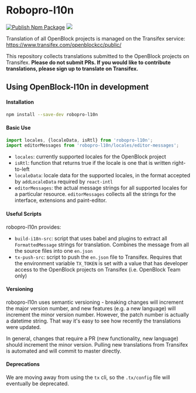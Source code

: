 # Robopro-l10n

[![Publish Npm Package](https://github.com/sgologuzov/robopro-l10n/actions/workflows/publish-npm-package.yml/badge.svg)](https://github.com/sgologuzov/robopro-l10n/actions/workflows/publish-npm-package.yml) ![](https://img.shields.io/github/license/sgologuzov/robopro-l10n)


Translation of all OpenBlock projects is managed on the Transifex service: https://www.transifex.com/openblockcc/public/

This repository collects translations submitted to the OpenBlock projects on Transifex. **Please do not submit PRs. If you would like to contribute translations, please sign up to translate on Transifex.**

## Using OpenBlock-l10n in development

#### Installation
```bash
npm install --save-dev robopro-l10n
```

#### Basic Use
```js
import locales, {localeData, isRtl} from 'robopro-l10n';
import editorMessages from 'robopro-l10n/locales/editor-messages';
```
* `locales`: currently supported locales for the OpenBlock project
* `isRtl`: function that returns true if the locale is one that is written right-to-left
* `localeData`: locale data for the supported locales, in the format accepted by `addLocaleData` required by `react-intl`
* `editorMessages`: the actual message strings for all supported locales for a particular resource. `editorMessages` collects all the strings for the interface, extensions and paint-editor.

#### Useful Scripts
robopro-l10n provides:
* `build-i18n-src`: script that uses babel and plugins to extract all `FormattedMessage` strings for translation. Combines the message from all the source files into one `en.json`
* `tx-push-src`: script to push the `en.json` file to Transifex. Requires that the environment variable `TX_TOKEN` is set with a value that has developer access to the OpenBlock projects on Transifex (i.e. OpenBlock Team only)

#### Versioning
robopro-l10n uses semantic versioning - breaking changes will increment the major version number, and new features (e.g. a new language) will increment the minor version number. However, the patch number is actually a datetime string. That way it's easy to see how recently the translations were updated.

In general, changes that require a PR (new functionality, new language) should increment the minor version. Pulling new translations from Transifex is automated and will commit to master directly.

#### Deprecations

We are moving away from using the `tx` cli, so the `.tx/config` file will eventually be deprecated.
